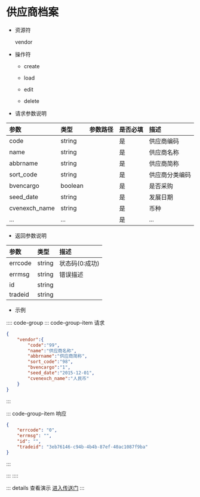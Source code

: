 # 供应商档案

- 资源符

  vendor
  
- 操作符

  - create <Badge type="tip" text="v1" vertical="top" />

  - load <Badge type="tip" text="v2" vertical="top" />

  - edit <Badge type="tip" text="v2" vertical="top" />

  - delete <Badge type="tip" text="v2" vertical="top" />

- 请求参数说明

|参数|类型|参数路径|是否必填|描述|
|:-|:-|:-|:-|:-|
|code|string||是|供应商编码|
|name|string||是|供应商名称|
|abbrname|string||是|供应商简称|
|sort_code|string||是|供应商分类编码|
|bvencargo|boolean||是|是否采购|
|seed_date|string||是|发展日期|
|cvenexch_name|string||是|币种|
|...|...||是|...|

- 返回参数说明

|参数|类型|描述|
|:-|:-|:-|
|errcode|string|状态码(0:成功)|
|errmsg|string|错误描述|
|id|string||
|tradeid|string||

- 示例

:::: code-group
::: code-group-item 请求

```json
{
    "vendor":{
        "code":"99",
        "name":"供应商名称",
        "abbrname":"供应商简称",
        "sort_code":"98",
        "bvencargo":"1",
        "seed_date":"2015-12-01",
        "cvenexch_name":"人民币"
    }
}
```

:::

::: code-group-item 响应

```json
{
    "errcode": "0",
    "errmsg": "",
    "id": "",
    "tradeid": "3eb76146-c94b-4b4b-87ef-40ac1087f9ba"
}
```

:::

:::
::::

::: details 查看演示
[进入传送门](/images/erp/gif/vendor.gif)
:::
